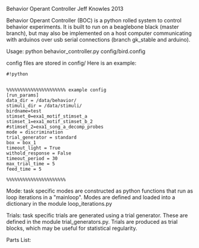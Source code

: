 Behavior Operant Controller
Jeff Knowles 2013 


Behavior Operant Controller (BOC) is a python rolled system to control behavior experiments. It is built to run on a beaglebone black (master branch), but may also be implemented on a host computer communicating with arduinos over usb serial connections (branch gk_stable and arduino).  

Usage:
python behavior_controller.py config/bird.config 

config files are stored in config/
Here is an example:

```
#!python


%%%%%%%%%%%%%%%%%%%%%% example config 
[run_params]
data_dir = /data/behavior/
stimuli_dir = /data/stimuli/
birdname=test
stimset_0=exa1_motif_stimset_a
stimset_1=exa1_motif_stimset_b_2
#stimset_2=exa1_song_a_decomp_probes
mode = discrimination
trial_generator = standard
box = box_1
timeout_light = True
withold_response = False
timeout_period = 30
max_trial_time = 5
feed_time = 5

%%%%%%%%%%%%%%%%%%%%%%  

```

Mode:
task specific modes are constructed as python functions that run as loop iterations in a "mainloop". Modes are defined and loaded into a dictionary in the module loop_iterations.py

Trials:
task specific trials are generated using a trial generator.  These are defined in the module trial_generators.py. Trials are produced as trial blocks, which may be useful for statistical regularity.  

 

Parts List:
